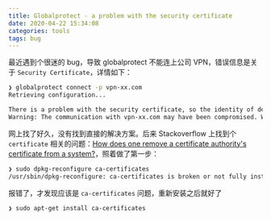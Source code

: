 ```yaml
---
title: Globalprotect - a problem with the security certificate 
date: 2020-04-22 15:34:08
categories: tools
tags: bug
---
```


最近遇到个很迷的 bug，导致 globalprotect 不能连上公司 VPN，错误信息是关于 `Security Certificate`，详情如下：

<!--more-->

```bash
❯ globalprotect connect -p vpn-xx.com
Retrieving configuration...

There is a problem with the security certificate, so the identity of den-vpn.amperecomputing.com cannot be verified. Please contact the Help Desk for your organization to have the issue rectified.
Warning: The communication with vpn-xx.com may have been compromised. We recommend that you do not continue with this connection.
```

网上找了好久，没有找到直接的解决方案。后来 Stackoverflow 上找到个 `certificate` 相关的问题：[How does one remove a certificate authority's certificate from a system?](https://askubuntu.com/questions/440580/how-does-one-remove-a-certificate-authoritys-certificate-from-a-system)，照着做了第一步：

```bash
❯ sudo dpkg-reconfigure ca-certificates
/usr/sbin/dpkg-reconfigure: ca-certificates is broken or not fully installed
```

报错了，才发现应该是 `ca-certificates` 问题，重新安装之后就好了

```bash
❯ sudo apt-get install ca-certificates
```
